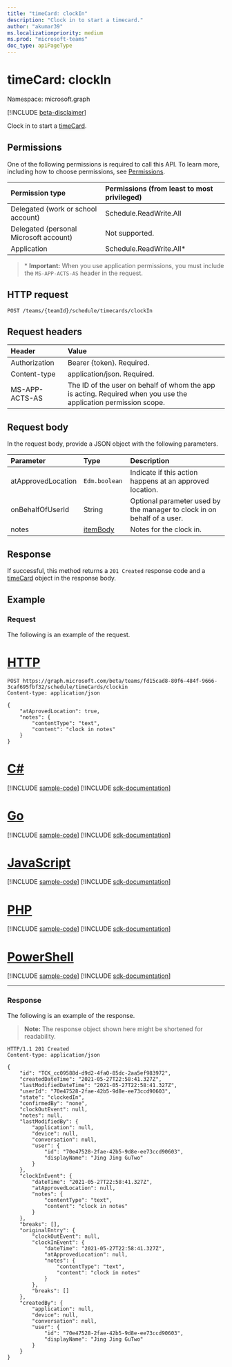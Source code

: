 ```yaml
---
title: "timeCard: clockIn"
description: "Clock in to start a timecard."
author: "akumar39"
ms.localizationpriority: medium
ms.prod: "microsoft-teams"
doc_type: apiPageType
---
```


# timeCard: clockIn

Namespace: microsoft.graph

[!INCLUDE [beta-disclaimer](../../includes/beta-disclaimer.md)]

Clock in to start a [timeCard](../resources/timeCard.md).

## Permissions

One of the following permissions is required to call this API. To learn more, including how to choose permissions, see [Permissions](/graph/permissions-reference).

|Permission type      | Permissions (from least to most privileged)              |
|:--------------------|:---------------------------------------------------------|
|Delegated (work or school account) | Schedule.ReadWrite.All    |
|Delegated (personal Microsoft account) | Not supported.    |
|Application | Schedule.ReadWrite.All* |

>\* **Important:** When you use application permissions, you must include the `MS-APP-ACTS-AS` header in the request.

## HTTP request

<!-- { "blockType": "ignored" } -->

```http
POST /teams/{teamId}/schedule/timecards/clockIn
```

## Request headers

| Header       | Value |
|:---------------|:--------|
| Authorization  | Bearer {token}. Required.  |
| Content-type | application/json. Required.|
| MS-APP-ACTS-AS | The ID of the user on behalf of whom the app is acting. Required when you use the application permission scope. |

## Request body

In the request body, provide a JSON object with the following parameters.

| Parameter    | Type        | Description |
|:-------------|:------------|:------------|
|atApprovedLocation| `Edm.boolean ` | Indicate if this action happens at an approved location.|
|onBehalfOfUserId| String | Optional parameter used by the manager to clock in on behalf of a user.|
|notes| [itemBody](../resources/itembody.md)  |Notes for the clock in. |

## Response

If successful, this method returns a `201 Created` response code and a [timeCard](../resources/timeCard.md) object in the response body.

## Example

### Request
The following is an example of the request. 

# [HTTP](#tab/http)
<!-- {
  "blockType": "request",
  "name": "timecard-clockin"
}-->

```http
POST https://graph.microsoft.com/beta/teams/fd15cad8-80f6-484f-9666-3caf695fbf32/schedule/timeCards/clockin
Content-type: application/json

{
    "atAprovedLocation": true,
    "notes": {
        "contentType": "text",
        "content": "clock in notes"
    }
}
```

# [C#](#tab/csharp)
[!INCLUDE [sample-code](../includes/snippets/csharp/timecard-clockin-csharp-snippets.md)]
[!INCLUDE [sdk-documentation](../includes/snippets/snippets-sdk-documentation-link.md)]

# [Go](#tab/go)
[!INCLUDE [sample-code](../includes/snippets/go/timecard-clockin-go-snippets.md)]
[!INCLUDE [sdk-documentation](../includes/snippets/snippets-sdk-documentation-link.md)]

# [JavaScript](#tab/javascript)
[!INCLUDE [sample-code](../includes/snippets/javascript/timecard-clockin-javascript-snippets.md)]
[!INCLUDE [sdk-documentation](../includes/snippets/snippets-sdk-documentation-link.md)]

# [PHP](#tab/php)
[!INCLUDE [sample-code](../includes/snippets/php/timecard-clockin-php-snippets.md)]
[!INCLUDE [sdk-documentation](../includes/snippets/snippets-sdk-documentation-link.md)]

# [PowerShell](#tab/powershell)
[!INCLUDE [sample-code](../includes/snippets/powershell/timecard-clockin-powershell-snippets.md)]
[!INCLUDE [sdk-documentation](../includes/snippets/snippets-sdk-documentation-link.md)]

---

### Response

The following is an example of the response. 

>**Note:** The response object shown here might be shortened for readability.
<!-- {
  "blockType": "response",
  "truncated": true,
  "@odata.type": "microsoft.graph.timeCard"
} -->

```http
HTTP/1.1 201 Created
Content-type: application/json

{
    "id": "TCK_cc09588d-d9d2-4fa0-85dc-2aa5ef983972",
    "createdDateTime": "2021-05-27T22:58:41.327Z",
    "lastModifiedDateTime": "2021-05-27T22:58:41.327Z",
    "userId": "70e47528-2fae-42b5-9d8e-ee73ccd90603",
    "state": "clockedIn",
    "confirmedBy": "none",
    "clockOutEvent": null,
    "notes": null,
    "lastModifiedBy": {
        "application": null,
        "device": null,
        "conversation": null,
        "user": {
            "id": "70e47528-2fae-42b5-9d8e-ee73ccd90603",
            "displayName": "Jing Jing GuTwo"
        }
    },
    "clockInEvent": {
        "dateTime": "2021-05-27T22:58:41.327Z",
        "atApprovedLocation": null,
        "notes": {
            "contentType": "text",
            "content": "clock in notes"
        }
    },
    "breaks": [],
    "originalEntry": {
        "clockOutEvent": null,
        "clockInEvent": {
            "dateTime": "2021-05-27T22:58:41.327Z",
            "atApprovedLocation": null,
            "notes": {
                "contentType": "text",
                "content": "clock in notes"
            }
        },
        "breaks": []
    },
    "createdBy": {
        "application": null,
        "device": null,
        "conversation": null,
        "user": {
            "id": "70e47528-2fae-42b5-9d8e-ee73ccd90603",
            "displayName": "Jing Jing GuTwo"
        }
    }
}
```

<!-- uuid: 8fcb5dbc-d5aa-4681-8e31-b001d5168d79
2015-10-25 14:57:30 UTC -->
<!--
{
  "type": "#page.annotation",
  "description": "Clock In",
  "keywords": "",
  "section": "documentation",
  "tocPath": "",
  "suppressions": [
  ]
}
-->
